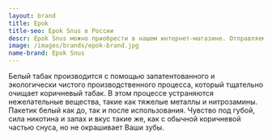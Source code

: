 ```yaml
---
layout: brand
title: Epok
title-seo: Epok Snus в России
descr: Epok Snus можно приобрести в нашем интернет-магазине. Отправляем по всей территории России.
image: /images/brands/epok-brand.jpg
name-brand: Epok Snus
---
```


Белый табак производится с помощью запатентованного и экологически чистого производственного процесса, который тщательно очищает коричневый табак. В этом процессе устраняются нежелательные вещества, такие как тяжелые металлы и нитрозамины. Пакетик белый как до, так и после использования. Чувство под губой, сила никотина и запах и вкус такие же, как с обычной коричневой частью снуса, но не окрашивает Ваши зубы.